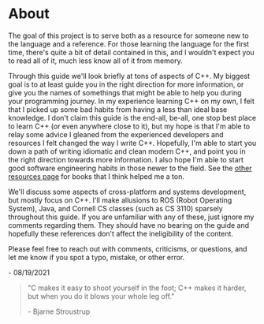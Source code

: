 # About

The goal of this project is to serve both as a resource for someone new to the language and a reference.
For those learning the language for the first time, there's quite a bit of detail contained in this, and I wouldn't expect
you to read all of it, much less know all of it from memory.

Through this guide we'll look briefly at tons of aspects of C++. My biggest goal is to at least guide you in the right direction
for more information, or give you the names of somethings that might be able to help you during your programming journey. In my
experience learning C++ on my own, I felt that I picked up some bad habits from having a less than ideal base knowledge. I don't claim
this guide is the end-all, be-all, one stop best place to learn C++ (or even anywhere close to it), but my hope is that I'm able to relay some advice
I gleaned from the experienced developers and resources I felt changed the way I write C++.
Hopefully, I'm able to start you down a path of writing idiomatic and clean modern C++,
and point you in the right direction towards more information.
I also hope I'm able to start good software engineering habits in those newer to the field.
See the [other resources page](resources.md) for books that I think helped me a ton.

We'll discuss some aspects of cross-platform and systems development, but mostly focus on C++.
I'll make allusions to ROS (Robot Operating System), Java, and Cornell CS classes (such as CS 3110) sparsely throughout this guide.
If you are unfamiliar with any of these, just ignore my comments regarding them.
They should have no bearing on the guide and hopefully these references don't affect the ineligibility of the content.

Please feel free to reach out with comments, criticisms, or questions, and let me know if you spot a typo,
mistake, or other error.

\- 08/19/2021

> "C makes it easy to shoot yourself in the foot; C++ makes it harder, but when you do it blows your whole leg off."
>
> \- Bjarne Stroustrup
